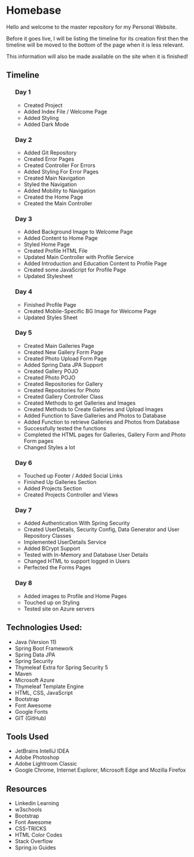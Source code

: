 <h1>Homebase</h1>
<p>Hello and welcome to the master repository for my Personal Website.</p>
<p>Before it goes live, I will be listing the timeline for its creation first then the timeline will be moved to the bottom of the page when it is less relevant.</p>
<p>This information will also be made available on the site when it is finished!</p>
<h2>Timeline</h2>
<ul>
    <h3>Day 1</h3>
    <ul>
        <li>Created Project</li>
        <li>Added Index File / Welcome Page</li>
        <li>Added Styling</li>
        <li>Added Dark Mode</li>
    </ul>
    <h3>Day 2</h3>
        <ul>
            <li>Added Git Repository</li>
            <li>Created Error Pages</li>
            <li>Created Controller For Errors</li>
            <li>Added Styling For Error Pages</li>
            <li>Created Main Navigation</li>
            <li>Styled the Navigation</li>
            <li>Added Mobility to Navigation</li>
            <li>Created the Home Page</li>
            <li>Created the Main Controller</li>
        </ul>
    <h3>Day 3</h3>
    <ul>
        <li>Added Background Image to Welcome Page</li>
        <li>Added Content to Home Page</li>
        <li>Styled Home Page</li>
        <li>Created Profile HTML File</li>
        <li>Updated Main Controller with Profile Service</li>
        <li>Added Introduction and Education Content to Profile Page</li>
        <li>Created some JavaScript for Profile Page</li>
        <li>Updated Stylesheet</li>
    </ul>
    <h3>Day 4</h3>
    <ul>
        <li>Finished Profile Page</li>
        <li>Created Mobile-Specific BG Image for Welcome Page</li>
        <li>Updated Styles Sheet</li>
    </ul>
    <h3>Day 5</h3>
    <ul>
        <li>Created Main Galleries Page</li>
        <li>Created New Gallery Form Page</li>
        <li>Created Photo Upload Form Page</li>
        <li>Added Spring Data JPA Support</li>
        <li>Created Gallery POJO</li>
        <li>Created Photo POJO</li>
        <li>Created Repositories for Gallery</li>
        <li>Created Repositories for Photo</li>
        <li>Created Gallery Controller Class</li>
        <li>Created Methods to get Galleries and Images</li>
        <li>Created Methods to Create Galleries and Upload Images</li>
        <li>Added Function to Save Galleries and Photos to Database</li>
        <li>Added Function to retrieve Galleries and Photos from Database</li>
        <li>Successfully tested the functions</li>
        <li>Completed the HTML pages for Galleries, Gallery Form and Photo Form pages</li>
        <li>Changed Styles a lot</li>
    </ul>
    <h3>Day 6</h3>
    <ul>
        <li>Touched up Footer / Added Social Links</li>
        <li>Finished Up Galleries Section</li>
        <li>Added Projects Section</li>
        <li>Created Projects Controller and Views</li>
    </ul>
    <h3>Day 7</h3>
    <ul>
        <li>Added Authentication With Spring Security</li>
        <li>Created UserDetails, Security Config, Data Generator and User Repository Classes</li>
        <li>Implemented UserDetails Service</li>
        <li>Added BCrypt Support</li>
        <li>Tested with In-Memory and Database User Details</li>
        <li>Changed HTML to support logged in Users</li>
        <li>Perfected the Forms Pages</li>
    </ul>
    <h3>Day 8</h3>
    <ul>
        <li>Added images to Profile and Home Pages</li>
        <li>Touched up on Styling</li>
        <li>Tested site on Azure servers</li>
    </ul>
</ul>

<h2>Technologies Used:</h2>
<ul>
    <li>Java (Version 11)</li>
    <li>Spring Boot Framework</li>
    <li>Spring Data JPA</li>
    <li>Spring Security</li>
    <li>Thymeleaf Extra for Spring Security 5</li>
    <li>Maven</li>
    <li>Microsoft Azure</li>
    <li>Thymeleaf Template Engine</li>
    <li>HTML, CSS, JavaScript</li>
    <li>Bootstrap</li>
    <li>Font Awesome</li>
    <li>Google Fonts</li>
    <li>GIT (GitHub)</li>
</ul>

<h2>Tools Used</h2>
<ul>
    <li>JetBrains IntelliJ IDEA</li>
    <li>Adobe Photoshop</li>
    <li>Adobe Lightroom Classic</li>
    <li>Google Chrome, Internet Explorer, Microsoft Edge and Mozilla Firefox</li>
</ul>

<h2>Resources</h2>
<ul>
    <li>Linkedin Learning</li>
    <li>w3schools</li>
    <li>Bootstrap</li>
    <li>Font Awesome</li>
    <li>CSS-TRICKS</li>
    <li>HTML Color Codes</li>
    <li>Stack Overflow</li>
    <li>Spring.io Guides</li>
</ul>
